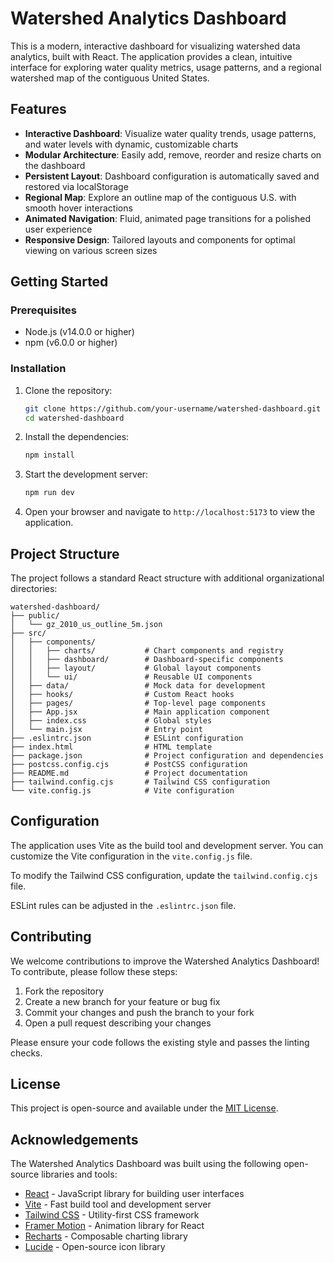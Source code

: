 # Watershed Analytics Dashboard

This is a modern, interactive dashboard for visualizing watershed data analytics, built with React. The application provides a clean, intuitive interface for exploring water quality metrics, usage patterns, and a regional watershed map of the contiguous United States.


## Features

- **Interactive Dashboard**: Visualize water quality trends, usage patterns, and water levels with dynamic, customizable charts
- **Modular Architecture**: Easily add, remove, reorder and resize charts on the dashboard 
- **Persistent Layout**: Dashboard configuration is automatically saved and restored via localStorage
- **Regional Map**: Explore an outline map of the contiguous U.S. with smooth hover interactions
- **Animated Navigation**: Fluid, animated page transitions for a polished user experience
- **Responsive Design**: Tailored layouts and components for optimal viewing on various screen sizes

## Getting Started

### Prerequisites

- Node.js (v14.0.0 or higher)
- npm (v6.0.0 or higher)

### Installation

1. Clone the repository:
   ```bash
   git clone https://github.com/your-username/watershed-dashboard.git
   cd watershed-dashboard
   ```

2. Install the dependencies:
   ```bash
   npm install
   ```

3. Start the development server:
   ```bash
   npm run dev
   ```

4. Open your browser and navigate to `http://localhost:5173` to view the application.

## Project Structure

The project follows a standard React structure with additional organizational directories:

```
watershed-dashboard/
├── public/
│   └── gz_2010_us_outline_5m.json
├── src/
│   ├── components/
│   │   ├── charts/           # Chart components and registry
│   │   ├── dashboard/        # Dashboard-specific components
│   │   ├── layout/           # Global layout components
│   │   └── ui/               # Reusable UI components
│   ├── data/                 # Mock data for development
│   ├── hooks/                # Custom React hooks
│   ├── pages/                # Top-level page components
│   ├── App.jsx               # Main application component
│   ├── index.css             # Global styles
│   └── main.jsx              # Entry point
├── .eslintrc.json            # ESLint configuration
├── index.html                # HTML template
├── package.json              # Project configuration and dependencies
├── postcss.config.cjs        # PostCSS configuration
├── README.md                 # Project documentation
├── tailwind.config.cjs       # Tailwind CSS configuration
└── vite.config.js            # Vite configuration
```

## Configuration

The application uses Vite as the build tool and development server. You can customize the Vite configuration in the `vite.config.js` file.

To modify the Tailwind CSS configuration, update the `tailwind.config.cjs` file.

ESLint rules can be adjusted in the `.eslintrc.json` file.

## Contributing

We welcome contributions to improve the Watershed Analytics Dashboard! To contribute, please follow these steps:

1. Fork the repository
2. Create a new branch for your feature or bug fix
3. Commit your changes and push the branch to your fork
4. Open a pull request describing your changes

Please ensure your code follows the existing style and passes the linting checks.

## License

This project is open-source and available under the [MIT License](LICENSE).

## Acknowledgements

The Watershed Analytics Dashboard was built using the following open-source libraries and tools:

- [React](https://react.dev/) - JavaScript library for building user interfaces
- [Vite](https://vitejs.dev/) - Fast build tool and development server
- [Tailwind CSS](https://tailwindcss.com/) - Utility-first CSS framework
- [Framer Motion](https://www.framer.com/motion/) - Animation library for React
- [Recharts](https://recharts.org/) - Composable charting library
- [Lucide](https://lucide.dev/) - Open-source icon library